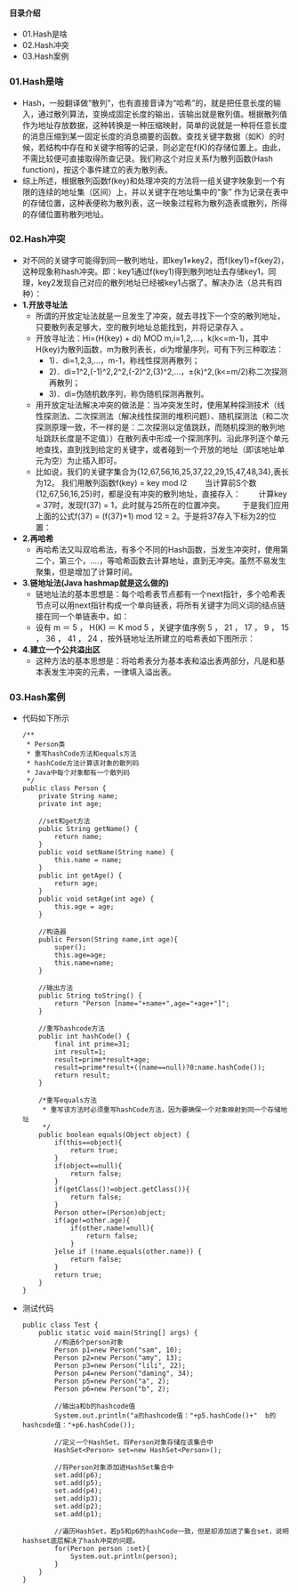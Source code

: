 #### 目录介绍
- 01.Hash是啥
- 02.Hash冲突
- 03.Hash案例




### 01.Hash是啥
- Hash，一般翻译做“散列”，也有直接音译为“哈希”的，就是把任意长度的输入，通过散列算法，变换成固定长度的输出，该输出就是散列值。根据散列值作为地址存放数据，这种转换是一种压缩映射，简单的说就是一种将任意长度的消息压缩到某一固定长度的消息摘要的函数。查找关键字数据（如K）的时候，若结构中存在和关键字相等的记录，则必定在f(K)的存储位置上。由此，不需比较便可直接取得所查记录。我们称这个对应关系f为散列函数(Hash function)，按这个事件建立的表为散列表。
- 综上所述，根据散列函数f(key)和处理冲突的方法将一组关键字映象到一个有限的连续的地址集（区间）上，并以关键字在地址集中的“象” 作为记录在表中的存储位置，这种表便称为散列表，这一映象过程称为散列造表或散列，所得的存储位置称散列地址。



### 02.Hash冲突　
- 对不同的关键字可能得到同一散列地址，即key1≠key2，而f(key1)=f(key2)，这种现象称hash冲突。即：key1通过f(key1)得到散列地址去存储key1，同理，key2发现自己对应的散列地址已经被key1占据了。解决办法（总共有四种）：
- **1.开放寻址法**
    - 所谓的开放定址法就是一旦发生了冲突，就去寻找下一个空的散列地址，只要散列表足够大，空的散列地址总能找到，并将记录存入 。
    - 开放寻址法：Hi=(H(key) + di) MOD m,i=1,2,…，k(k<=m-1)，其中H(key)为散列函数，m为散列表长，di为增量序列，可有下列三种取法：
        - 1)．di=1,2,3,…，m-1，称线性探测再散列；
        - 2)．di=1^2,(-1)^2,2^2,(-2)^2,(3)^2,…，±(k)^2,(k<=m/2)称二次探测再散列；
        - 3)．di=伪随机数序列，称伪随机探测再散列。
    - 用开放定址法解决冲突的做法是：当冲突发生时，使用某种探测技术（线性探测法、二次探测法（解决线性探测的堆积问题）、随机探测法（和二次探测原理一致，不一样的是：二次探测以定值跳跃，而随机探测的散列地址跳跃长度是不定值））在散列表中形成一个探测序列。沿此序列逐个单元地查找，直到找到给定的关键字，或者碰到一个开放的地址（即该地址单元为空）为止插入即可。
    - 比如说，我们的关键字集合为{12,67,56,16,25,37,22,29,15,47,48,34},表长为12。 我们用散列函数f(key) = key mod l2
　　当计算前S个数{12,67,56,16,25}时，都是没有冲突的散列地址，直接存入：
　　计算key = 37时，发现f(37) = 1，此时就与25所在的位置冲突。
　　于是我们应用上面的公式f(37) = (f(37)+1) mod 12 = 2。于是将37存入下标为2的位置：
- **2.再哈希**
    - 再哈希法又叫双哈希法，有多个不同的Hash函数，当发生冲突时，使用第二个，第三个，….，等哈希函数去计算地址，直到无冲突。虽然不易发生聚集，但是增加了计算时间。
- **3.链地址法(Java hashmap就是这么做的)**
    - 链地址法的基本思想是：每个哈希表节点都有一个next指针，多个哈希表节点可以用next指针构成一个单向链表，将所有关键字为同义词的结点链接在同一个单链表中，如：
    - 设有 m ＝ 5 ， H(K) ＝ K mod 5 ，关键字值序例 5 ， 21 ， 17 ， 9 ， 15 ， 36 ， 41 ， 24 ，按外链地址法所建立的哈希表如下图所示：   
- **4.建立一个公共溢出区**
    - 这种方法的基本思想是：将哈希表分为基本表和溢出表两部分，凡是和基本表发生冲突的元素，一律填入溢出表。



### 03.Hash案例
- 代码如下所示
    ```
    /**
     * Person类
     * 重写hashCode方法和equals方法
     * hashCode方法计算该对象的散列码
     * Java中每个对象都有一个散列码
     */
    public class Person {
        private String name;
        private int age;
        
        //set和get方法
        public String getName() {
            return name;
        }
        public void setName(String name) {
            this.name = name;
        }
        public int getAge() {
            return age;
        }
        public void setAge(int age) {
            this.age = age;
        }
        
        //构造器
        public Person(String name,int age){
            super();
            this.age=age;
            this.name=name;
        }
        
        //输出方法
        public String toString() {
            return "Person [name="+name+",age="+age+"]";
        }
        
        //重写hashcode方法
        public int hashCode() {
            final int prime=31;
            int result=1;
            result=prime*result+age;
            result=prime*result+((name==null)?0:name.hashCode());
            return result;
        }
        
        /*重写equals方法
         * 重写该方法时必须重写hashCode方法，因为要确保一个对象映射到同一个存储地址
         */
        public boolean equals(Object object) {
            if(this==object){
                return true;
            }
            if(object==null){
                return false;
            }
            if(getClass()!=object.getClass()){
                return false;
            }
            Person other=(Person)object;
            if(age!=other.age){
                if(other.name!=null){
                    return false;
                }
            }else if (!name.equals(other.name)) {
                return false;
            }
            return true;
        }
    }
    ```
- 测试代码
    ```
    public class Test {
        public static void main(String[] args) {
            //构造6个person对象
            Person p1=new Person("sam", 10);
            Person p2=new Person("amy", 13);
            Person p3=new Person("lili", 22);
            Person p4=new Person("daming", 34);
            Person p5=new Person("a", 2);
            Person p6=new Person("b", 2);
            
            //输出a和b的hashcode值
            System.out.println("a的hashcode值："+p5.hashCode()+"  b的hashcode值："+p6.hashCode());
            
            //定义一个HashSet，将Person对象存储在该集合中
            HashSet<Person> set=new HashSet<Person>();
            
            //将Person对象添加进HashSet集合中
            set.add(p6);
            set.add(p5);
            set.add(p4);
            set.add(p3);
            set.add(p2);
            set.add(p1);
            
            //遍历HashSet，若p5和p6的hashCode一致，但是却添加进了集合set，说明hashset底层解决了hash冲突的问题。
            for(Person person :set){
                System.out.println(person);
            }
        }
    }
    ```

